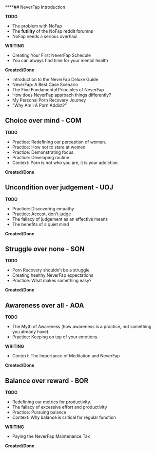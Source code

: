 ****## NeverFap Introduction

__TODO__
- The problem with NoFap 
- The **futility** of the NoFap reddit forumns
- NoFap needs a serious overhaul

__WRITING__
- Creating Your First NeverFap Schedule
- You can always find time for your mental health

__Created/Done__
- Introduction to the NeverFap Deluxe Guide
- NeverFap: A Best Case Scenario
- The Five Fundamental Principles of NeverFap
- How does NeverFap approach things differently?
- My Personal Porn Recovery Journey
- "Why Am I A Porn Addict?"

## Choice over mind - COM

__TODO__
- Practice: Redefining our perception of women.
- Practice: How not to stare at women.
- Practice: Demonstrating focus.
- Practice: Developing routine.
- Context: Porn is not who you are, it is your addiction.

__Created/Done__

## Uncondition over judgement - UOJ

__TODO__ 
- Practice: Discovering empathy
- Practice: Accept, don't judge
- The fallacy of judgement as an effective means
- The benefits of a quiet mind 

__Created/Done__

## Struggle over none - SON

__TODO__
- Porn Recovery shouldn't be a struggle
- Creating healthy NeverFap expectations
- Practice: What makes something easy?

__Created/Done__

## Awareness over all - AOA

__TODO__
- The Myth of Awareness (how awareness is a practice, not something you already have). 
- Practice: Keeping on top of your emotions.

__WRITING__
- Context: The Importance of Meditation and NeverFap

__Created/Done__

## Balance over reward - BOR

__TODO__
- Redefining our metrics for productivity. 
- The fallacy of excessive effort and productivity
- Practice: Pursuing balance
- Context: Why balance is critical for regular function

__WRITING__
- Paying the NeverFap Maintenance Tax

__Created/Done__

